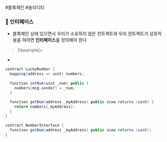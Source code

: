 #블록체인 #솔리디티 

### 📌 인터페이스
+ 블록체인 상에 있으면서 우리가 소유하지 않은 컨트랙트와 우리 컨트랙트가 상호작용을 하려면 **인터페이스**를 정의해야 한다

> [!example]+ 
> 
+ 
``` Java
contract LuckyNumber {  
  mapping(address => uint) numbers;  
  
  function setNum(uint _num) public {  
    numbers[msg.sender] = _num;  
  }  
  
  function getNum(address _myAddress) public view returns (uint) {  
    return numbers[_myAddress];  
  }  
}
```

```Java
contract NumberInterface {  
  function getNum(address _myAddress) public view returns (uint);  
}
```
